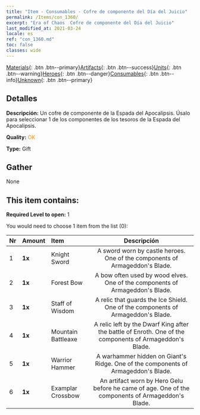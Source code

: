```yaml
---
title: "Item - Consumables - Cofre de componente del Día del Juicio"
permalink: /Items/con_1360/
excerpt: "Era of Chaos  Cofre de componente del Día del Juicio"
last_modified_at: 2021-03-24
locale: es
ref: "con_1360.md"
toc: false
classes: wide
---
```

 [Materials](/es/Items/){: .btn .btn--primary}[Artifacts](/es/Items/Artifacts/){: .btn .btn--success}[Units](/es/Items/Units/){: .btn .btn--warning}[Heroes](/es/Items/Heroes/){: .btn .btn--danger}[Consumables](/es/Items/Consumables/){: .btn .btn--info}[Unknown](/es/Items/Unknown/){: .btn .btn--primary}

## Detalles
 **Descripción:** Un cofre de componente de la Espada del Apocalipsis. Úsalo para seleccionar 1 de los componentes de los tesoros de la Espada del Apocalipsis.

 **Quality:** <span style="color: #FF8C00">OK</span>

 **Type:** Gift

## Gather

  None

## This item contains:

 **Required Level to open:** 1

 You would need to choose 1 item from the list (0):

  | Nr | Amount |     Item    | Descripción |
  |:---|:-------|:------------|:-----------:|
  | 1 |  **1x** | Knight Sword | A sword worn by castle heroes. One of the components of Armageddon's Blade.  | 
  | 2 |  **1x** | Forest Bow | A bow often used by wood elves. One of the components of Armageddon's Blade.  | 
  | 3 |  **1x** | Staff of Wisdom | A relic that guards the Ice Shield. One of the components of Armageddon's Blade.  | 
  | 4 |  **1x** | Mountain Battleaxe | A relic left by the Dwarf King after the battle of Enroth. One of the components of Armageddon's Blade.  | 
  | 5 |  **1x** | Warrior Hammer | A warhammer hidden on Giant's Ridge. One of the components of Armageddon's Blade.  | 
  | 6 |  **1x** | Examplar Crossbow | An artifact worn by Hero Gelu before he came of age. One of the components of Armageddon's Blade.  | 
